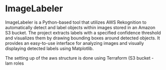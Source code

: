 # ImageLabeler

ImageLabeler is a Python-based tool that utilizes AWS Rekognition to automatically detect and label objects within images stored in an Amazon S3 bucket. The project extracts labels with a specified confidence threshold and visualizes them by drawing bounding boxes around detected objects. It provides an easy-to-use interface for analyzing images and visually displaying detected labels using Matplotlib.

The setting up of the aws structure is done using Terraform (S3 bucket - Iam roles 

